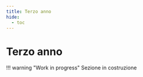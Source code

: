 ```yaml
---
title: Terzo anno
hide:
  - toc
---
```


# Terzo anno

!!! warning "Work in progress"
    Sezione in costruzione